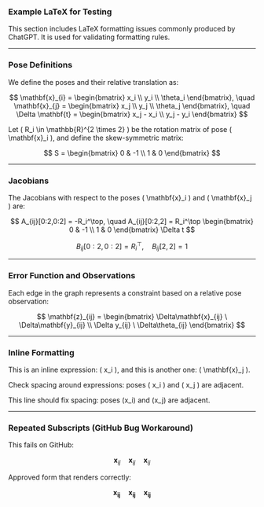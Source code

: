 ### Example LaTeX for Testing

This section includes LaTeX formatting issues commonly produced by ChatGPT. It is used for validating formatting rules.

---

### Pose Definitions

We define the poses and their relative translation as:

$$
\mathbf{x}_{i} = \begin{bmatrix} x_i \\ y_i \\ \theta_i \end{bmatrix}, \quad
\mathbf{x}_{j} = \begin{bmatrix} x_j \\ y_j \\ \theta_j \end{bmatrix}, \quad
\Delta \mathbf{t} = \begin{bmatrix} x_j - x_i \\ y_j - y_i \end{bmatrix}
$$

Let \( R_i \in \mathbb{R}^{2 \times 2} \) be the rotation matrix of pose \( \mathbf{x}_i \), and define the skew-symmetric matrix:

$$
S = \begin{bmatrix} 0 & -1 \\ 1 & 0 \end{bmatrix}
$$

---

### Jacobians

The Jacobians with respect to the poses \( \mathbf{x}_i \) and \( \mathbf{x}_j \) are:

$$
A_{ij}[0:2,0:2] = -R_i^\top, \quad
A_{ij}[0:2,2] = R_i^\top
\begin{bmatrix}
0 & -1 \\
1 & 0
\end{bmatrix}
\Delta t
$$

$$
B_{ij}[0:2,0:2] = R_i^\top, \quad
B_{ij}[2,2] = 1
$$

---

### Error Function and Observations

Each edge in the graph represents a constraint based on a relative pose observation:

$$
\mathbf{z}_{ij} = 
\begin{bmatrix} 
\Delta\mathbf{x}_{ij} \ \Delta\mathbf{y}_{ij} \\
\Delta y_{ij} \ \Delta\theta_{ij}
\end{bmatrix}
$$

---

### Inline Formatting

This is an inline expression: \( x_i \), and this is another one: \( \mathbf{x}_j \).

Check spacing around expressions: poses \( x_i \) and \( x_j \) are adjacent.

This line should fix spacing: poses \(x_i\) and \(x_j\) are adjacent.

---

### Repeated Subscripts (GitHub Bug Workaround)

This fails on GitHub:

$$
\mathbf{x}_{ij} \quad \mathbf{x}_{ij} \quad \mathbf{x}_{ij}
$$

Approved form that renders correctly:

$$
\mathbf{x_{ij}} \quad \mathbf{x_{ij}} \quad \mathbf{x_{ij}}
$$
